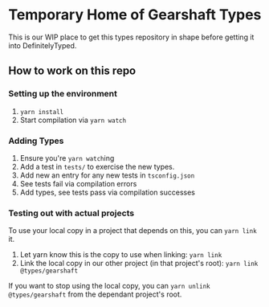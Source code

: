 # Temporary Home of Gearshaft Types

This is our WIP place to get this types repository in shape before getting it into DefinitelyTyped.

## How to work on this repo

### Setting up the environment

1. `yarn install`
1. Start compilation via `yarn watch`

### Adding Types

1. Ensure you're `yarn watch`ing 
1. Add a test in `tests/` to exercise the new types.
1. Add new an entry for any new tests in `tsconfig.json`
1. See tests fail via compilation errors
1. Add types, see tests pass via compilation successes


### Testing out with actual projects

To use your local copy in a project that depends on this, you can `yarn link` it.
1. Let yarn know this is the copy to use when linking: `yarn link`
1. Link the local copy in our other project (in that project's root): `yarn link @types/gearshaft`

If you want to stop using the local copy, you can `yarn unlink @types/gearshaft` from the dependant project's root.
